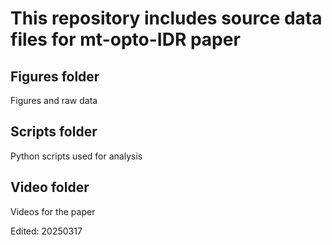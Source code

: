 # This repository includes source data files for mt-opto-IDR paper

## Figures folder
Figures and raw data

## Scripts folder
Python scripts used for analysis

## Video folder
Videos for the paper

Edited: 20250317

